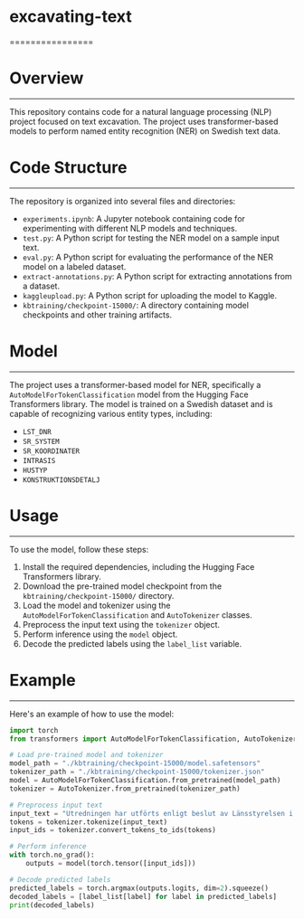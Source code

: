 # excavating-text

================

# Overview

---

This repository contains code for a natural language processing (NLP) project focused on text excavation. The project uses transformer-based models to perform named entity recognition (NER) on Swedish text data.

# Code Structure

---

The repository is organized into several files and directories:

- `experiments.ipynb`: A Jupyter notebook containing code for experimenting with different NLP models and techniques.
- `test.py`: A Python script for testing the NER model on a sample input text.
- `eval.py`: A Python script for evaluating the performance of the NER model on a labeled dataset.
- `extract-annotations.py`: A Python script for extracting annotations from a dataset.
- `kaggleupload.py`: A Python script for uploading the model to Kaggle.
- `kbtraining/checkpoint-15000/`: A directory containing model checkpoints and other training artifacts.

# Model

---

The project uses a transformer-based model for NER, specifically a `AutoModelForTokenClassification` model from the Hugging Face Transformers library. The model is trained on a Swedish dataset and is capable of recognizing various entity types, including:

- `LST_DNR`
- `SR_SYSTEM`
- `SR_KOORDINATER`
- `INTRASIS`
- `HUSTYP`
- `KONSTRUKTIONSDETALJ`

# Usage

---

To use the model, follow these steps:

1. Install the required dependencies, including the Hugging Face Transformers library.
2. Download the pre-trained model checkpoint from the `kbtraining/checkpoint-15000/` directory.
3. Load the model and tokenizer using the `AutoModelForTokenClassification` and `AutoTokenizer` classes.
4. Preprocess the input text using the `tokenizer` object.
5. Perform inference using the `model` object.
6. Decode the predicted labels using the `label_list` variable.

# Example

---

Here's an example of how to use the model:

```python
import torch
from transformers import AutoModelForTokenClassification, AutoTokenizer

# Load pre-trained model and tokenizer
model_path = "./kbtraining/checkpoint-15000/model.safetensors"
tokenizer_path = "./kbtraining/checkpoint-15000/tokenizer.json"
model = AutoModelForTokenClassification.from_pretrained(model_path)
tokenizer = AutoTokenizer.from_pretrained(tokenizer_path)

# Preprocess input text
input_text = "Utredningen har utförts enligt beslut av Länsstyrelsen i Västra Götalands län (dnr 220-39195-99) och har bekostats av Alvereds golf."
tokens = tokenizer.tokenize(input_text)
input_ids = tokenizer.convert_tokens_to_ids(tokens)

# Perform inference
with torch.no_grad():
	outputs = model(torch.tensor([input_ids]))

# Decode predicted labels
predicted_labels = torch.argmax(outputs.logits, dim=2).squeeze()
decoded_labels = [label_list[label] for label in predicted_labels]
print(decoded_labels)
```
